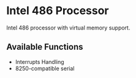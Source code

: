 # Intel 486 Processor

Intel 486 processor with virtual memory support.

## Available Functions
- Interrupts Handling
- 8250-compatible serial
